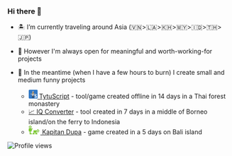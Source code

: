### Hi there 👋
- 🏝️ I’m currently traveling around Asia (🇻🇳>🇱🇦>🇰🇭>🇲🇾>🇮🇩>🇹🇭>🇯🇵)
- 🌱 However I'm always open for meaningful and worth-working-for projects
- 👾 In the meantime (when I have a few hours to burn) I create small and medium funny projects

  - [<img width="20px" height="20px" src="https://github.com/Megaemce/TytuScript/blob/master/img/TytuScript_logo.png"></img> TytuScript](https://github.com/Megaemce/TytuScript) - tool/game created offline in 14 days in a Thai forest monastery
  - [📈 IQ Converter](https://github.com/Megaemce/IQ-converter) - tool created in 7 days in a middle of Borneo island/on the ferry to Indonesia
  - [<img height="20px" height="16px" src="https://github.com/Megaemce/KapitanDupa/blob/master/images/deactive.svg"></img> Kapitan Dupa](https://github.com/Megaemce/KapitanDupa) - game created in a 5 days on Bali island


![Profile views](https://komarev.com/ghpvc/?username=Megaemce&color=brightgreen&style=flat)  
